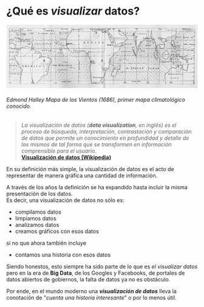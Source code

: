 # ¿Qué es *visualizar* datos?


![halley's map](../../images/prologo/edmond_halley_map_of_the_trade_winds_1686.jpg)
###### Edmond Halley *Mapa de los Vientos* (1686), primer mapa climatológico conocido.

>*La visualización de datos (**data visualization**, en inglés) es el proceso de búsqueda, interpretación, contrastación y comparación de datos que permite un conocimiento en profundidad y detalle de los mismos de tal forma que se transformen en información comprensible para el usuario.* <br>
>[**Visualización de datos (Wikipedia)**](https://es.wikipedia.org/wiki/Visualizaci%C3%B3n_de_datos)

En su definición más simple, la visualización de datos es el acto de representar de manera gráfica una cantidad de información. 

A través de los años la definición se ha expandido hasta incluir la misma presentación de los datos. <br>Es decir, una visualización de datos no sólo es: 
* compilamos datos
* limpiamos datos
* analizamos datos
* creamos gráficos con esos datos

si no que ahora también incluye
* contamos una historia con esos datos

Siendo honestos, esto siempre ha sido parte de lo que es *el visualizar datos* pero en la era de **Big Data**, de los Googles y Facebooks, de portales de datos abiertos de gobiernos, la falta de datos ya no es obstáculo. 

Por ende, en el mundo moderno una ***visualización de datos*** lleva la conotación de "*cuenta una historia interesante*" o por lo menos *útil*. 

